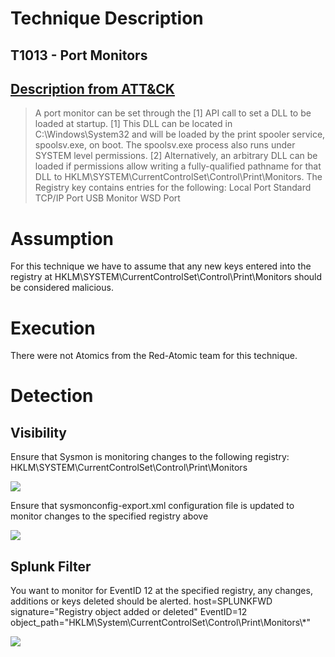 # Technique Description

## T1013 -  Port Monitors 
## [Description from ATT&CK](https://attack.mitre.org/techniques/T1013/)
<blockquote>
A port monitor can be set through the [1] API call to set a DLL to be loaded at startup. [1] This DLL can be located in C:\Windows\System32 and will be loaded by the print spooler service, spoolsv.exe, on boot. The spoolsv.exe process also runs under SYSTEM level permissions. [2] Alternatively, an arbitrary DLL can be loaded if permissions allow writing a fully-qualified pathname for that DLL to HKLM\SYSTEM\CurrentControlSet\Control\Print\Monitors. The Registry key contains entries for the following: Local Port Standard TCP/IP Port USB Monitor WSD Port
</blockquote>

# Assumption
For this technique we have to assume that any new keys entered into the registry at HKLM\SYSTEM\CurrentControlSet\Control\Print\Monitors should be considered malicious.

# Execution
There were not Atomics from the Red-Atomic team for this technique.

# Detection

## Visibility
Ensure that Sysmon is monitoring changes to the following registry: HKLM\SYSTEM\CurrentControlSet\Control\Print\Monitors
<p>
  <img src="https://github.com/ayusuf15/DPI911SSA-Project-Group3/blob/master/Persistence/Port%20Monitors/Screenshots/1.png">
</p>

Ensure that sysmonconfig-export.xml configuration file is updated to monitor changes to the specified registry above
<p>
  <img src="https://github.com/ayusuf15/DPI911SSA-Project-Group3/blob/master/Persistence/Port%20Monitors/Screenshots/2.png">
</p>

## Splunk Filter
You want to monitor for EventID 12 at the specified registry, any changes, additions or keys deleted should be alerted.
host=SPLUNKFWD signature="Registry object added or deleted"  EventID=12 object_path="HKLM\\System\\CurrentControlSet\\Control\\Print\\Monitors\\*"
<p>
  <img src="https://github.com/ayusuf15/DPI911SSA-Project-Group3/blob/master/Persistence/Port%20Monitors/Screenshots/3.png">
</p>
